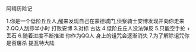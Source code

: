 阿晴历险记

1.你是一个低阶丘丘人,醒来发现自己在蒙德城门,侦察骑士安博发现并向你走来
2.QQ人刮痧半小时 打败安博
3.对标 古达
4.低阶丘丘人没法弹反
5.只能空手抡 + 丢石
6.随着进度不断推进 你作为QQ人 身上的诅咒会逐渐消失
7.为了解除诅咒你是否屠杀 提瓦特大陆

